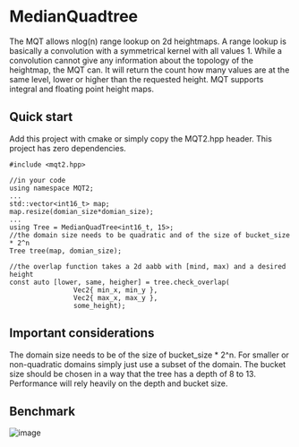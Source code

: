 # MedianQuadtree
The MQT allows nlog(n) range lookup on 2d heightmaps. A range lookup is basically a convolution with a symmetrical kernel with all values 1.
While a convolution cannot give any information about the topology of the heightmap, the MQT can. It will return the count how many values are at the same
level, lower or higher than the requested height. MQT supports integral and floating point height maps.

## Quick start
Add this project with cmake or simply copy the MQT2.hpp header. This project has zero dependencies.

```
#include <mqt2.hpp>

//in your code
using namespace MQT2;
...
std::vector<int16_t> map;
map.resize(domian_size*domian_size);
...
using Tree = MedianQuadTree<int16_t, 15>;
//the domain size needs to be quadratic and of the size of bucket_size * 2^n
Tree tree(map, domian_size);

//the overlap function takes a 2d aabb with [mind, max) and a desired height
const auto [lower, same, heigher] = tree.check_overlap(
				Vec2{ min_x, min_y },
				Vec2{ max_x, max_y },
				some_height);

```

## Important considerations
The domain size needs to be of the size of bucket_size * 2^n. For smaller or non-quadratic domains simply just use a subset of the domain. 
The bucket size should be chosen in a way that the tree has a depth of 8 to 13.
Performance will rely heavily on the depth and bucket size.

## Benchmark

![image](https://github.com/Heerdam/MedianQuadtree/assets/18620323/555925e4-1391-459a-8045-e6c2a8669aa8)
